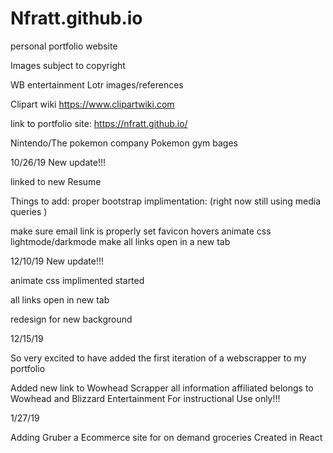 # Nfratt.github.io
personal portfolio website

Images subject to copyright 

WB entertainment Lotr images/references

Clipart wiki https://www.clipartwiki.com

link to portfolio site: https://nfratt.github.io/

Nintendo/The pokemon company Pokemon gym bages 




10/26/19 
New update!!!

linked to new Resume

Things to add: 
proper bootstrap implimentation:
(right now still using media queries )

make sure email link is properly set
favicon
hovers
animate css
lightmode/darkmode
make all links open in a new tab 

12/10/19
New update!!!

animate css implimented started

all links open in new tab 

redesign for new background 


12/15/19

So very excited to have added the first iteration of a webscrapper to my portfolio

Added new link to Wowhead Scrapper all information affiliated belongs to Wowhead and Blizzard Entertainment
For instructional Use only!!! 

1/27/19

Adding Gruber a Ecommerce site for on demand groceries Created in React




